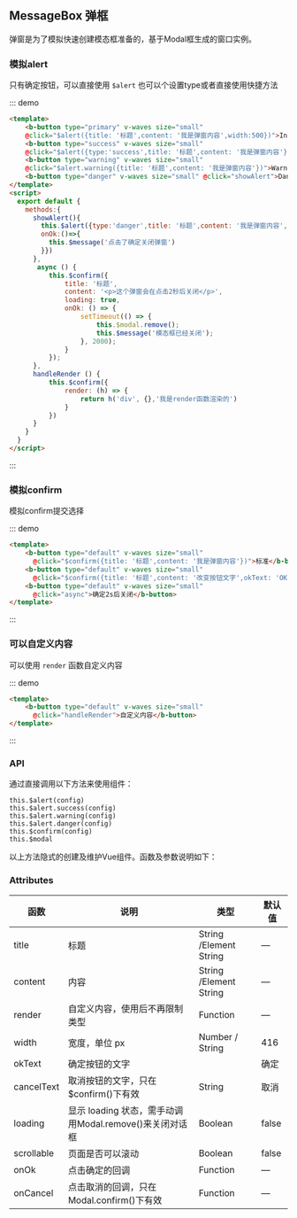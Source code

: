 ## MessageBox 弹框

弹窗是为了模拟快速创建模态框准备的，基于Modal框生成的窗口实例。


### 模拟alert

只有确定按钮，可以直接使用 `$alert` 也可以个设置type或者直接使用快捷方法

::: demo
```html  
<template>
    <b-button type="primary" v-waves size="small" 
    @click="$alert({title: '标题',content: '我是弹窗内容',width:500})">Info</b-button>
    <b-button type="success" v-waves size="small" 
    @click="$alert({type:'success',title: '标题',content: '我是弹窗内容'})">Success</b-button>
    <b-button type="warning" v-waves size="small" 
    @click="$alert.warning({title: '标题',content: '我是弹窗内容'})">Warning</b-button>
    <b-button type="danger" v-waves size="small" @click="showAlert">Danger</b-button>
</template>
<script>
  export default {
    methods:{
      showAlert(){
        this.$alert({type:'danger',title: '标题',content: '我是弹窗内容',
        onOk:()=>{
          this.$message('点击了确定关闭弹窗')
        }})
      },
       async () {
          this.$confirm({
              title: '标题',
              content: '<p>这个弹窗会在点击2秒后关闭</p>',
              loading: true,
              onOk: () => {
                  setTimeout(() => {
                      this.$modal.remove();
                      this.$message('模态框已经关闭');
                  }, 2000);
              }
          });
      },
      handleRender () {
          this.$confirm({
              render: (h) => {
                  return h('div', {},'我是render函数渲染的')
              }
          })
      }
    }
  }
</script>
```
:::

### 模拟confirm

模拟confirm提交选择

::: demo
```html  
<template>
    <b-button type="default" v-waves size="small" 
      @click="$confirm({title: '标题',content: '我是弹窗内容'})">标准</b-button>
    <b-button type="default" v-waves size="small" 
      @click="$confirm({title: '标题',content: '改变按钮文字',okText: 'OK',cancelText: 'Cancel'})">改变按钮文字</b-button>
    <b-button type="default" v-waves size="small" 
      @click="async">确定2s后关闭</b-button>
</template>
```
:::

### 可以自定义内容

可以使用 `render` 函数自定义内容

::: demo
```html  
<template>
    <b-button type="default" v-waves size="small" 
      @click="handleRender">自定义内容</b-button>
</template>
```
:::

### API

通过直接调用以下方法来使用组件：

    this.$alert(config)
    this.$alert.success(config)
    this.$alert.warning(config)
    this.$alert.danger(config)
    this.$confirm(config)
    this.$modal
    
以上方法隐式的创建及维护Vue组件。函数及参数说明如下：

### Attributes

| 函数      | 说明    |  类型      | 默认值      |
|---------- |-------- |---------- |---------|
| title     |  标题   | String /Element String  | —  |
| content  |  内容   | String /Element String  | —  |
| render  |  自定义内容，使用后不再限制类型   | Function  | —  |
| width  |  宽度，单位 px   | Number / String  |  416  |
| okText  |  确定按钮的文字   |   | 确定 |
| cancelText  |  取消按钮的文字，只在$confirm()下有效   | String  |取消  |
| loading  |  显示 loading 状态，需手动调用Modal.remove()来关闭对话框   | Boolean  | false  |
| scrollable  |  页面是否可以滚动   | Boolean  | false  |
| onOk  |  点击确定的回调   |Function  | —  |
| onCancel  |  点击取消的回调，只在Modal.confirm()下有效   | Function  | —  |
